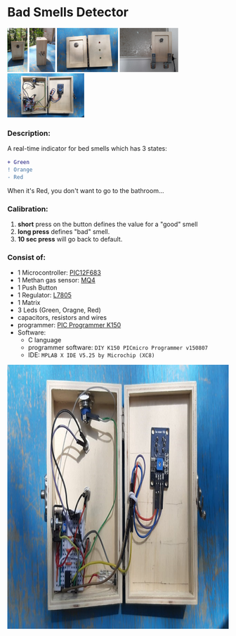 # Bad Smells Detector
<img src="/demo/1.jpeg" height="100px"/> <img src="/demo/2.jpeg" height="100px"/> <img src="/demo/3.jpeg" height="100px"/> <img src="/demo/4.jpeg" height="100px"/> <img src="/demo/5.jpeg" height="100px"/>

### Description:
A real-time indicator for bed smells which has 3 states:
```diff
+ Green
! Orange
- Red
```

When it's Red, you don't want to go to the bathroom...

### Calibration:
1. **short** press on the button defines the value for a "good" smell
2. **long press** defines "bad" smell.
3. **10 sec press** will go back to default.

### Consist of:
- 1 Microcontroller: [PIC12F683](https://ww1.microchip.com/downloads/en/devicedoc/41211d_.pdf)
- 1 Methan gas sensor: [MQ4](https://www.sparkfun.com/datasheets/Sensors/Biometric/MQ-4.pdf)
- 1 Push Button
- 1 Regulator: [L7805](https://www.st.com/resource/en/datasheet/l78.pdf)
- 1 Matrix
- 3 Leds (Green, Oragne, Red)
- capacitors, resistors and wires
- programmer: [PIC Programmer K150](https://www.ebay.com/itm/PIC-Programmer-K150-USB-Automatic-Microchip-Develop-Microcontroller-ICSP-Cable/252710962515?hash=item3ad6bf4553:g:rG4AAOSw2xRYbh9x) 
- Software:
  - C language
  - programmer software: `DIY K150 PICmicro Programmer v150807` 
  - IDE: `MPLAB X IDE V5.25 by Microchip (XC8)`


<img src="/demo/5.jpeg" height="600px"/>